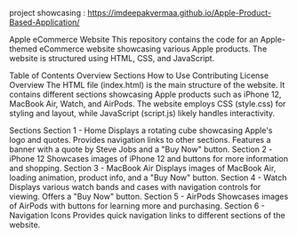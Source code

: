
project showcasing : https://imdeepakvermaa.github.io/Apple-Product-Based-Application/

Apple eCommerce Website
This repository contains the code for an Apple-themed eCommerce website showcasing various Apple products. The website is structured using HTML, CSS, and JavaScript.

Table of Contents
Overview
Sections
How to Use
Contributing
License
Overview
The HTML file (index.html) is the main structure of the website. It contains different sections showcasing Apple products such as iPhone 12, MacBook Air, Watch, and AirPods. The website employs CSS (style.css) for styling and layout, while JavaScript (script.js) likely handles interactivity.

Sections
Section 1 - Home
Displays a rotating cube showcasing Apple's logo and quotes.
Provides navigation links to other sections.
Features a banner with a quote by Steve Jobs and a "Buy Now" button.
Section 2 - iPhone 12
Showcases images of iPhone 12 and buttons for more information and shopping.
Section 3 - MacBook Air
Displays images of MacBook Air, loading animation, product info, and a "Buy Now" button.
Section 4 - Watch
Displays various watch bands and cases with navigation controls for viewing.
Offers a "Buy Now" button.
Section 5 - AirPods
Showcases images of AirPods with buttons for learning more and purchasing.
Section 6 - Navigation Icons
Provides quick navigation links to different sections of the website.
